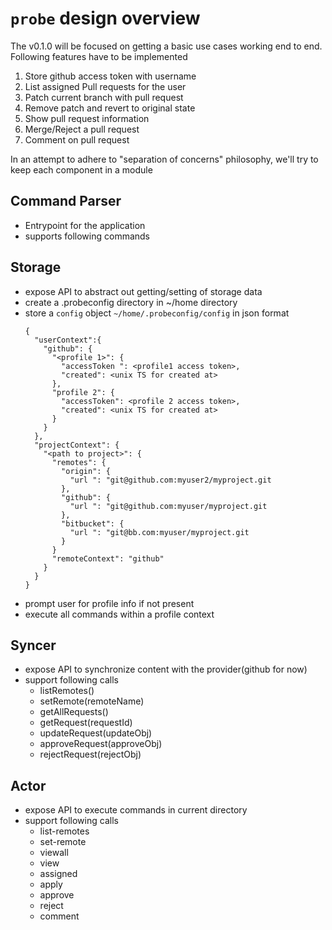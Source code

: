 # `probe` design overview

The v0.1.0 will be focused on getting a basic use cases working end to end.
Following features have to be implemented
1. Store github access token with username
2. List assigned Pull requests for the user
3. Patch current branch with pull request
4. Remove patch and revert to original state
5. Show pull request information
6. Merge/Reject a pull request
7. Comment on pull request

In an attempt to adhere to "separation of concerns" philosophy, we'll try to
keep each component in a module

Command Parser
--
- Entrypoint for the application
- supports following commands

Storage
--
- expose API to abstract out getting/setting of storage data
- create a .probeconfig directory in ~/home directory
- store a `config` object `~/home/.probeconfig/config` in json format
  ```
  {
    "userContext":{
      "github": {
        "<profile 1>": {
          "accessToken ": <profile1 access token>,
          "created": <unix TS for created at>
        },
        "profile 2": {
          "accessToken": <profile 2 access token>,
          "created": <unix TS for created at>
        }
      }
    },
    "projectContext": {
      "<path to project>": {
        "remotes": {
          "origin": {
            "url ": "git@github.com:myuser2/myproject.git
          },
          "github": {
            "url ": "git@github.com:myuser/myproject.git
          },
          "bitbucket": {
            "url ": "git@bb.com:myuser/myproject.git
          }
        }
        "remoteContext": "github"
      }
    }
  }
  ```
- prompt user for profile info if not present
- execute all commands within a profile context

Syncer
--
- expose API to synchronize content with the provider(github for now)
- support following calls
  - listRemotes()
  - setRemote(remoteName)
  - getAllRequests()
  - getRequest(requestId)
  - updateRequest(updateObj)
  - approveRequest(approveObj)
  - rejectRequest(rejectObj)

Actor
--
- expose API to execute commands in current directory
- support following calls
  - list-remotes
  - set-remote
  - viewall
  - view <id>
  - assigned
  - apply <id>
  - approve
  - reject
  - comment
